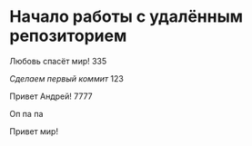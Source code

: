 # **Начало работы с удалённым репозиторием**
Любовь спасёт мир! 335

*Сделаем первый коммит*
123

Привет Андрей!   7777

Оп па па


Привет мир!
